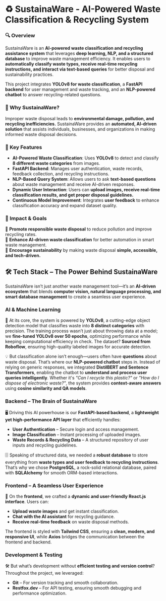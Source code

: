 # ♻️ SustainaWare - AI-Powered Waste Classification & Recycling System

### **🔍 Overview**

SustainaWare is an **AI-powered waste classification and recycling assistance system** that leverages **deep learning, NLP, and a structured database** to improve waste management efficiency. It enables users to **automatically classify waste types, receive real-time recycling instructions, and interact via text-based queries** for better disposal and sustainability practices.

This project integrates **YOLOv8 for waste classification**, a **FastAPI backend** for user management and waste tracking, and an **NLP-powered chatbot** to answer recycling-related questions.

### **🚀 Why SustainaWare?**

Improper waste disposal leads to **environmental damage, pollution, and recycling inefficiencies.** SustainaWare provides an **automated, AI-driven solution** that assists individuals, businesses, and organizations in making informed waste disposal decisions.

### **🌟 Key Features**

- **AI-Powered Waste Classification**: Uses **YOLOv8** to detect and classify **8 different waste categories** from images.
- **FastAPI Backend**: Manages user authentication, waste records, feedback collection, and recycling instructions.
- **NLP-Based Query System**: Allows users to ask **text-based questions** about waste management and receive AI-driven responses.
- **Dynamic User Interaction**: Users can **upload images, receive real-time classification results, and get proper disposal guidelines.**
- **Continuous Model Improvement**: Integrates **user feedback** to enhance classification accuracy and expand dataset quality.

### 🌱 Impact & Goals  
📌 **Promote responsible waste disposal** to reduce pollution and improve recycling rates.  
📌 **Enhance AI-driven waste classification** for better automation in smart waste management.  
📌 **Encourage sustainability** by making waste disposal **simple, accessible, and tech-driven.**  



## 🛠️ Tech Stack – The Power Behind SustainaWare

SustainaWare isn’t just another waste management tool—it’s an **AI-driven ecosystem** that blends **computer vision, natural language processing, and smart database management** to create a seamless user experience.

### AI & Machine Learning
🚀 At its core, the system is powered by **YOLOv8**, a cutting-edge object detection model that classifies waste into **8 distinct categories** with precision. The training process wasn’t just about throwing data at a model; we **fine-tuned YOLOv8 over 50 epochs**, optimizing performance while keeping computational efficiency in check. The dataset? **Sourced from Roboflow**, ensuring high-quality labeled images for accurate detection.

💡 But classification alone isn’t enough—users often have **questions** about waste disposal. That’s where our **NLP-powered chatbot** steps in. Instead of relying on generic responses, we integrated **DistilBERT and Sentence Transformers**, enabling the chatbot to **understand and process user queries intelligently**. Whether it's _"Can I recycle this plastic?"_ or _"How do I dispose of electronic waste?"_, the system provides **context-aware answers** using **cosine similarity and QA models**.

### Backend – The Brain of SustainaWare
🖥️ Driving this AI powerhouse is our **FastAPI-based backend**, a **lightweight yet high-performance API layer** that efficiently handles:
- **User Authentication** – Secure login and access management.
- **Image Classification** – Instant processing of uploaded images.
- **Waste Records & Recycling Data** – A structured repository of user inputs and recycling guidelines.

🗄️ Speaking of structured data, we needed a **robust database** to store everything from **waste types and user feedback to recycling instructions**. That’s why we chose **PostgreSQL**, a rock-solid relational database, paired with **SQLAlchemy** for smooth ORM-based interactions.

### Frontend – A Seamless User Experience
🎨 On the **frontend**, we crafted a **dynamic and user-friendly React.js interface**. Users can:
- **Upload waste images** and get instant classification.
- **Chat with the AI assistant** for recycling guidance.
- **Receive real-time feedback** on waste disposal methods.

The frontend is styled with **Tailwind CSS**, ensuring a **clean, modern, and responsive UI**, while **Axios** bridges the communication between the frontend and backend.

### Development & Testing
🛠️ But what’s development without **efficient testing and version control**? Throughout the project, we leveraged:
- **Git** – For version tracking and smooth collaboration.
- **Restfox.dev** – For API testing, ensuring smooth debugging and performance optimization.





